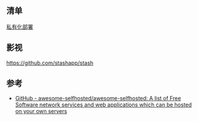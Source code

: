 ## 清单
[私有化部署](../../技术选型/私有化部署.md)

## 影视
https://github.com/stashapp/stash

## 参考
- [GitHub - awesome-selfhosted/awesome-selfhosted: A list of Free Software network services and web applications which can be hosted on your own servers](https://github.com/awesome-selfhosted/awesome-selfhosted)